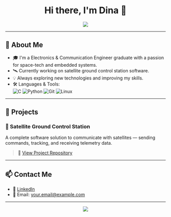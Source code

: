 <h1 align="center">Hi there, I'm Dina 👋</h1>

<p align="center">
  <img src="https://readme-typing-svg.herokuapp.com/?lines=Software+Engineer;Satellite+Ground+Station+Developer;Always+Learning+New+Tech!&center=true&width=380&height=45">
</p>

---

## 🚀 About Me

- 🎓 I'm a Electronics & Communication Engineer graduate with a passion for space-tech and embedded systems.
- 🛰️ Currently working on satellite ground control station software.
- 💡 Always exploring new technologies and improving my skills.
- 🛠️ Languages & Tools:  
  ![C](https://img.shields.io/badge/-C-00599C?style=flat-square&logo=c) 
  ![Python](https://img.shields.io/badge/-Python-3776AB?style=flat-square&logo=python) 
  ![Git](https://img.shields.io/badge/-Git-F05032?style=flat-square&logo=git) 
  ![Linux](https://img.shields.io/badge/-Linux-FCC624?style=flat-square&logo=linux)

---

## 📂 Projects

### 🔭 Satellite Ground Control Station  
A complete software solution to communicate with satellites — sending commands, tracking, and receiving telemetry data.

> 🚀 [View Project Repository](https://github.com/your-username/project-repo-name)

---

## 📫 Contact Me

- 💼 [LinkedIn](https://www.linkedin.com/in/your-link/)
- 📧 Email: your.email@example.com

---

<p align="center">
  <img src="https://github-readme-stats.vercel.app/api?username=your-username&show_icons=true&theme=radical" />
</p>
